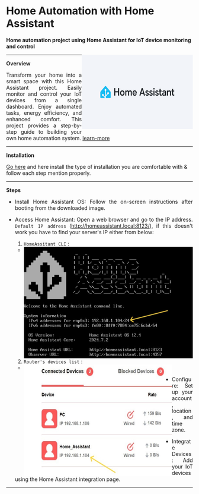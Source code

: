 # Home Automation with Home Assistant
**Home automation project using Home Assistant for IoT device monitoring and control**

<img align = "right" width="300" height="200" src="./docs/logo.jpg">

----

<div align="justify"> 

**Overview**

Transform your home into a smart space with this Home Assistant project. Easily monitor and control your IoT devices from a single dashboard. Enjoy automated tasks, energy efficiency, and enhanced comfort. This project provides a step-by-step guide to building your own home automation system. [learn-more](https://www.home-assistant.io/)

</div>

----

**Installation**
  
[Go here](https://www.home-assistant.io/installation/) and here install the type of installation you are comfortable with & follow each step mention properly.

</div>

----

<div align="justify">
  
**Steps**

- Install Home Assistant OS: Follow the on-screen instructions after booting from the downloaded image.
- Access Home Assistant: Open a web browser and go to the IP address. 
    `Default IP address` (http://homeassistant.local:8123/), if this doesn't work you have to find your server's IP either from below:

  1. `HomeAssitant CLI` : 
  - <img align = "left" width="600" height="300" src="./docs/CLI.jpg">
  2. `Router's devices list` : 
  - <img align = "left" width="400" height="300" src="./docs/RouterList.jpg ">

</div>

<div align="justify"> 
  
- Configure: Set up your account, location, and time zone.

- Integrate Devices: Add your IoT devices using the Home Assistant integration page.
  
</div>

----

